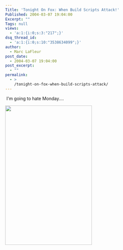 ```yaml
---
Title: 'Tonight On Fox: When Build Scripts Attack!'
Published: 2004-03-07 19:04:00
Excerpt: ""
Tags: null
views:
  - 'a:1:{i:0;s:3:"217";}'
dsq_thread_id:
  - 'a:1:{i:0;s:10:"3538634099";}'
author:
  - Marc LaFleur
post_date:
  - 2004-03-07 19:04:00
post_excerpt:
  - ""
permalink:
  - >
    /tonight-on-fox-when-build-scripts-attack/
---
```

<div>
<p>&nbsp;I'm going to hate Monday....</p>
<p><img id=_x0000_i1025 height=446 src="http://dev.genesisfour.com/images/BadBuild.jpg" width=277/></p></div>